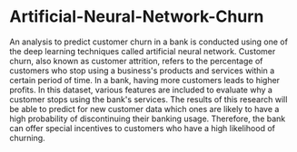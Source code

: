 # Artificial-Neural-Network-Churn
An analysis to predict customer churn in a bank is conducted using one of the deep learning techniques called artificial neural network. Customer churn, also known as customer attrition, refers to the percentage of customers who stop using a business's products and services within a certain period of time. In a bank, having more customers leads to higher profits. In this dataset, various features are included to evaluate why a customer stops using the bank's services. The results of this research will be able to predict for new customer data which ones are likely to have a high probability of discontinuing their banking usage. Therefore, the bank can offer special incentives to customers who have a high likelihood of churning.
